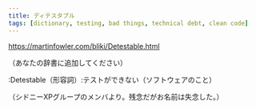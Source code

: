 ```yaml
---
title: ディテスタブル
tags: [dictionary, testing, bad things, technical debt, clean code]
---
```


https://martinfowler.com/bliki/Detestable.html

（あなたの辞書に追加してください）

:Detestable（形容詞）:テストができない（ソフトウェアのこと）

（シドニーXPグループのメンバより。残念だがお名前は失念した。）
